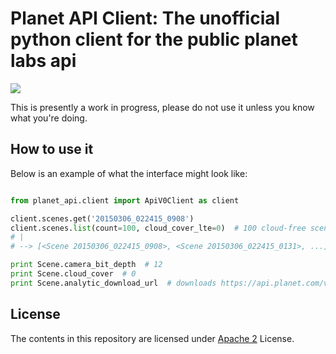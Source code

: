 Planet API Client: The unofficial python client for the public planet labs api
==============================================================================

[![](https://travis-ci.org/jakedahn/python-planet-api.svg)](https://travis-ci.org/jakedahn/python-planet-api)


This is presently a work in progress, please do not use it unless you know what you're doing.

## How to use it

Below is an example of what the interface might look like:

```python

from planet_api.client import ApiV0Client as client

client.scenes.get('20150306_022415_0908')
client.scenes.list(count=100, cloud_cover_lte=0)  # 100 cloud-free scenes
# |
# --> [<Scene 20150306_022415_0908>, <Scene 20150306_022415_0131>, ...]

print Scene.camera_bit_depth  # 12
print Scene.cloud_cover  # 0
print Scene.analytic_download_url  # downloads https://api.planet.com/v0/scenes/ortho/20150306_022415_0908/full?product=analytic
```

## License
The contents in this repository are licensed under [Apache 2](https://tldrlegal.com/license/apache-license-2.0-\(apache-2.0\)) License.